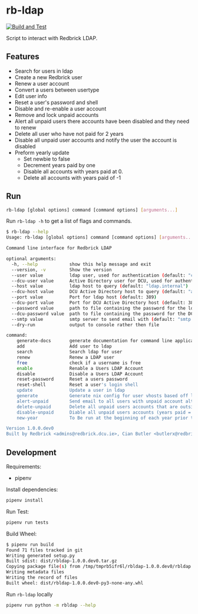 # rb-ldap

[![Build and Test](https://github.com/butlerx/rb-ldap-python/workflows/Build%20and%20Test/badge.svg)](https://github.com/butlerx/rb-ldap-python/actions)

Script to interact with Redbrick LDAP.

## Features

- Search for users in ldap
- Create a new Redbrick user
- Renew a user account
- Convert a users between usertype
- Edit user info
- Reset a user's password and shell
- Disable and re-enable a user account
- Remove and lock unpaid accounts
- Alert all unpaid users there accounts have been disabled and they need to
  renew
- Delete all user who have not paid for 2 years
- Disable all unpaid user accounts and notify the user the account is disabled
- Preform yearly update
  - Set newbie to false
  - Decrement years paid by one
  - Disable all accounts with years paid at 0.
  - Delete all accounts with years paid of -1

## Run

```bash
rb-ldap [global options] command [command options] [arguments...]
```

Run `rb-ldap -h` to get a list of flags and commands.

```bash
$ rb-ldap --help
Usage: rb-ldap [global options] command [command options] [arguments...]

Command line interface for Redbrick LDAP

optional arguments:
  -h, --help            show this help message and exit
  --version, -v         Show the version
  --user value          ldap user, used for authentication (default: "cn=root,ou=ldap,o=redbrick")
  --dcu-user value      Active Directory user for DCU, used for authentication (default: "CN=rblookup,OU=Service Accounts,DC=ad,DC=dcu,DC=ie")
  --host value          ldap host to query (default: "ldap.internal")
  --dcu-host value      DCU Active Directory host to query (default: "ad.dcu.ie")
  --port value          Port for ldap host (default: 389)
  --dcu-port value      Port for DCU Active Directory host (default: 389)
  --password value      path to file containing the password for the ldap server (default: "/etc/ldap.secret")
  --dcu-password value  path to file containing the password for the DCU AD server (default: "/etc/dcu_ldap.secret")
  --smtp value          smtp server to send email with (default: "smtp.redbrick.dcu.ie")
  --dry-run             output to console rather then file

command:
    generate-docs       generate documentation for command line application
    add                 Add user to ldap
    search              Search ldap for user
    renew               Renew a LDAP user
    free                check if a username is free
    enable              Renable a Users LDAP Account
    disable             Disable a Users LDAP Account
    reset-password      Reset a users password
    reset-shell         Reset a user's login shell
    update              Update a user in ldap
    generate            Generate nix config for user vhosts based off ldap
    alert-unpaid        Send email to all users with unpaid account altmails telling them their account is unpaid
    delete-unpaid       Delete all unpaid users accounts that are outside their grace period (years paid = -1)
    disable-unpaid      Diable all unpaid users accounts (years paid = 0)
    new-year            To Be run at the beginning of each year prior to C&S

Version 1.0.0.dev0
Built by Redbrick <admins@redbrick.dcu.ie>, Cian Butler <butlerx@redbrick.dcu.ie>, Lucas Savva <m1cr0man@redbrick.dcu.ie>
```

## Development

Requirements:

- pipenv

Install dependencies:

```bash
pipenv install
```

Run Test:

```bash
pipenv run tests
```

Build Wheel:

```bash
$ pipenv run build
Found 71 files tracked in git                                                             I-flit.sdist
Writing generated setup.py                                                                I-flit.sdist
Built sdist: dist/rbldap-1.0.0.dev0.tar.gz                                           I-flit_core.sdist
Copying package file(s) from /tmp/tmprb5ifr6l/rbldap-1.0.0.dev0/rbldap               I-flit_core.wheel
Writing metadata files                                                               I-flit_core.wheel
Writing the record of files                                                          I-flit_core.wheel
Built wheel: dist/rbldap-1.0.0.dev0-py3-none-any.whl                                 I-flit_core.wheel
```

Run `rb-ldap` locally

```bash
pipenv run python -m rbldap --help
```
